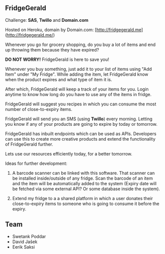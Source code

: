 ## FridgeGerald

Challenge: **SAS**, **Twillo** and **Domain.com**

Hosted on Heroku, domain by Domain.com: [http://fridgegerald.me] (http://fridgegerald.me/) 

Whenever you go for grocery shopping, do you buy a lot of items and end up throwing them because they have expired? 

**DO NOT WORRY!** FridgeGerald is here to save you! 

Whenever you buy something, just add it to your list of items using "Add Item" under "My Fridge". While adding the item, let FridgeGerald know when the product expires and what type of item it is.  

After which, FridgeGerald will keep a track of your items for you. Login anytime to know how long do you have to use any of the items in fridge. 

FridgeGerald will suggest you recipes in which you can consume the most number of close-to-expiry items.

FridgeGerald will send you an SMS (using **Twillo**) every morning. Letting you know if any of your products are going to expire by today or tomorrow. 

FridgeGerald has inbuilt endpoints which can be used as APIs. Developers can use this to create more creative products and extend the functionality of FridgeGerald further.  

Lets use our resources efficiently today, for a better tomorrow.

Ideas for further development:

1) A barcode scanner can be linked with this software. That scanner can be installed inside/outside of any fridge. Scan the barcode of an item and the item will be automatically added to the system (Expiry date will be fetched via some external API? Or some database inside the system).

2) Extend my fridge to a a shared platform in which a user donates their close-to-expiry items to someone who is going to consume it before the expiry. 

## Team
- Swetank Poddar
- David Jašek
- Eerik Saksi
